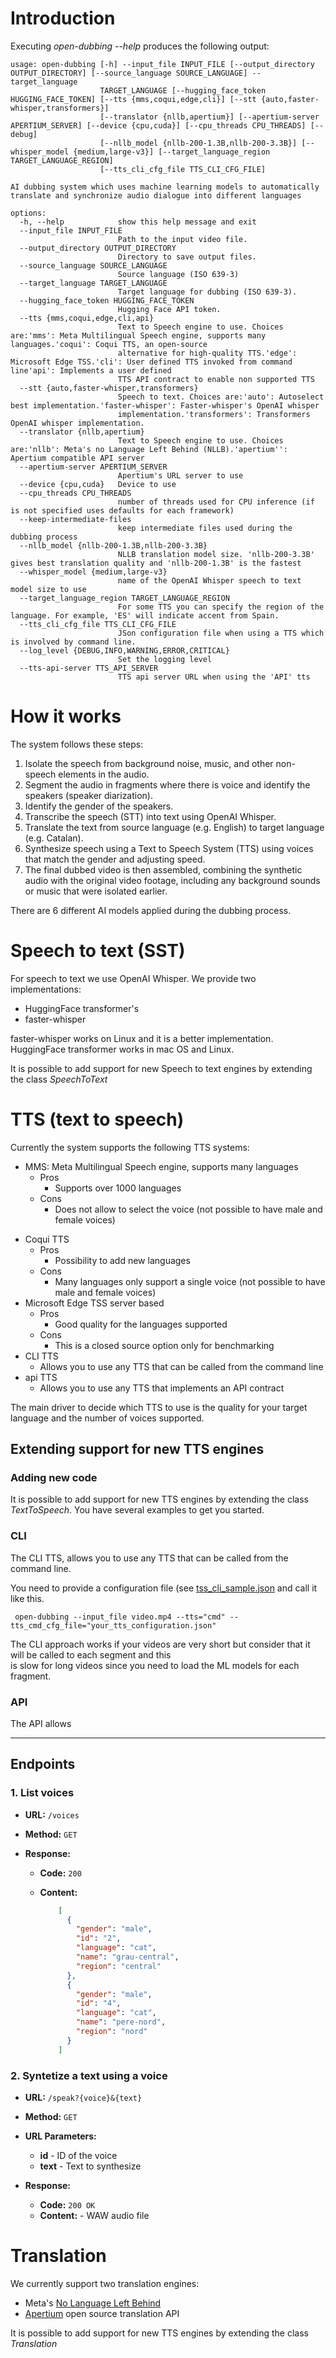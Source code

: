 # Introduction

Executing _open-dubbing  --help_ produces the following output:

```text
usage: open-dubbing [-h] --input_file INPUT_FILE [--output_directory OUTPUT_DIRECTORY] [--source_language SOURCE_LANGUAGE] --target_language
                    TARGET_LANGUAGE [--hugging_face_token HUGGING_FACE_TOKEN] [--tts {mms,coqui,edge,cli}] [--stt {auto,faster-whisper,transformers}]
                    [--translator {nllb,apertium}] [--apertium-server APERTIUM_SERVER] [--device {cpu,cuda}] [--cpu_threads CPU_THREADS] [--debug]
                    [--nllb_model {nllb-200-1.3B,nllb-200-3.3B}] [--whisper_model {medium,large-v3}] [--target_language_region TARGET_LANGUAGE_REGION]
                    [--tts_cli_cfg_file TTS_CLI_CFG_FILE]

AI dubbing system which uses machine learning models to automatically translate and synchronize audio dialogue into different languages

options:
  -h, --help            show this help message and exit
  --input_file INPUT_FILE
                        Path to the input video file.
  --output_directory OUTPUT_DIRECTORY
                        Directory to save output files.
  --source_language SOURCE_LANGUAGE
                        Source language (ISO 639-3)
  --target_language TARGET_LANGUAGE
                        Target language for dubbing (ISO 639-3).
  --hugging_face_token HUGGING_FACE_TOKEN
                        Hugging Face API token.
  --tts {mms,coqui,edge,cli,api}
                        Text to Speech engine to use. Choices are:'mms': Meta Multilingual Speech engine, supports many languages.'coqui': Coqui TTS, an open-source
                        alternative for high-quality TTS.'edge': Microsoft Edge TSS.'cli': User defined TTS invoked from command line'api': Implements a user defined
                        TTS API contract to enable non supported TTS
  --stt {auto,faster-whisper,transformers}
                        Speech to text. Choices are:'auto': Autoselect best implementation.'faster-whisper': Faster-whisper's OpenAI whisper
                        implementation.'transformers': Transformers OpenAI whisper implementation.
  --translator {nllb,apertium}
                        Text to Speech engine to use. Choices are:'nllb': Meta's no Language Left Behind (NLLB).'apertium'': Apertium compatible API server
  --apertium-server APERTIUM_SERVER
                        Apertium's URL server to use
  --device {cpu,cuda}   Device to use
  --cpu_threads CPU_THREADS
                        number of threads used for CPU inference (if is not specified uses defaults for each framework)
  --keep-intermediate-files
                        keep intermediate files used during the dubbing process
  --nllb_model {nllb-200-1.3B,nllb-200-3.3B}
                        NLLB translation model size. 'nllb-200-3.3B' gives best translation quality and 'nllb-200-1.3B' is the fastest
  --whisper_model {medium,large-v3}
                        name of the OpenAI Whisper speech to text model size to use
  --target_language_region TARGET_LANGUAGE_REGION
                        For some TTS you can specify the region of the language. For example, 'ES' will indicate accent from Spain.
  --tts_cli_cfg_file TTS_CLI_CFG_FILE
                        JSon configuration file when using a TTS which is involved by command line.
  --log_level {DEBUG,INFO,WARNING,ERROR,CRITICAL}
                        Set the logging level
  --tts-api-server TTS_API_SERVER
                        TTS api server URL when using the 'API' tts
```

# How it works

The system follows these steps:

1. Isolate the speech from background noise, music, and other non-speech elements in the audio.
2. Segment the audio in fragments where there is voice and identify the speakers (speaker diarization).
3. Identify the gender of the speakers.
4. Transcribe the speech (STT) into text using OpenAI Whisper.
5. Translate the text from source language (e.g. English) to target language (e.g. Catalan).
6. Synthesize speech using a Text to Speech System (TTS) using voices that match the gender and adjusting speed.
7. The final dubbed video is then assembled, combining the synthetic audio with the original video footage, including any background sounds or music that were isolated earlier.

There are 6 different AI models applied during the dubbing process.

# Speech to text (SST)

For speech to text we use OpenAI Whisper. We provide two implementations:

* HuggingFace transformer's
* faster-whisper

faster-whisper works on Linux and it is a better implementation. HuggingFace transformer works in mac OS and Linux.

It is possible to add support for new Speech to text engines by extending the class _SpeechToText_

# TTS (text to speech)

Currently the system supports the following TTS systems:

- MMS: Meta Multilingual Speech engine, supports many languages
  - Pros
    - Supports over 1000 languages
  - Cons
    - Does not allow to select the voice (not possible to have male and female voices)
* Coqui TTS
  - Pros
    - Possibility to add new languages
  - Cons
    - Many languages only support a single voice (not possible to have male and female voices)
* Microsoft Edge TSS server based
  - Pros
    - Good quality for the languages supported
  - Cons
    - This is a closed source option only for benchmarking
* CLI TTS
  * Allows you to use any TTS that can be called from the command line
* api TTS
  * Allows you to use any TTS that implements an API contract
    
The main driver to decide which TTS to use is the quality for your target language and the number of voices supported.

## Extending support for new TTS engines

### Adding new code


It is possible to add support for new TTS engines by extending the class _TextToSpeech_. You have several examples to get you started.


### CLI
    
The CLI TTS, allows you to use any TTS that can be called from the command line.

You need to provide a configuration file (see [tss_cli_sample.json](./samples/tss_cli_sample.json)
and call it like this.

```shell
 open-dubbing --input_file video.mp4 --tts="cmd" --tts_cmd_cfg_file="your_tts_configuration.json"
```

The CLI approach works if your videos are very short but consider that it will be called to each segment and this  
is slow for long videos since you need to load the ML models for each fragment.

### API

The API allows

---

## Endpoints

### 1. List voices

- **URL:** `/voices`
- **Method:** `GET`

- **Response:**

  - **Code:** `200`
  - **Content:**

    ```json
        [
          {
            "gender": "male",
            "id": "2",
            "language": "cat",
            "name": "grau-central",
            "region": "central"
          },
          {
            "gender": "male",
            "id": "4",
            "language": "cat",
            "name": "pere-nord",
            "region": "nord"
          }
        ]
    ```

### 2. Syntetize a text using a voice

- **URL:** `/speak?{voice}&{text}`
- **Method:** `GET`
- **URL Parameters:** 
  * **id** - ID of the voice
  * **text** - Text to synthesize

- **Response:**

  - **Code:** `200 OK`
  - **Content:** - WAW audio file



# Translation

We currently support two translation engines:

* Meta's [No Language Left Behind](https://ai.meta.com/research/no-language-left-behind/)
* [Apertium](https://www.apertium.org/) open source translation API

It is possible to add support for new TTS engines by extending the class _Translation_


